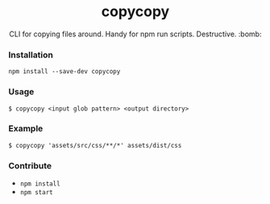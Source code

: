 <h1 align="center">copycopy</h1>

<p align="center">
  CLI for copying files around. Handy for npm run scripts. Destructive. :bomb:
</p>

### Installation
`npm install --save-dev copycopy`

### Usage
`$ copycopy <input glob pattern> <output directory>`

### Example
`$ copycopy 'assets/src/css/**/*' assets/dist/css`

### Contribute
- `npm install`
- `npm start`
